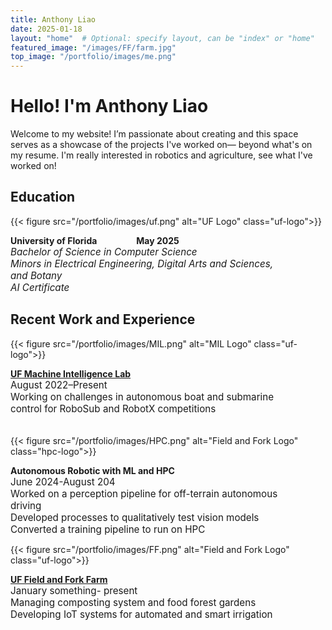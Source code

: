 ```yaml
---
title: Anthony Liao
date: 2025-01-18
layout: "home"  # Optional: specify layout, can be "index" or "home"
featured_image: "/images/FF/farm.jpg" 
top_image: "/portfolio/images/me.png" 
---
```

# Hello! I'm Anthony Liao
Welcome to my website! I’m passionate about creating and this space serves as a showcase of the projects I've worked on— beyond what's on my resume. I'm really interested in robotics and agriculture, see what I've worked on!

## Education

{{< figure src="/portfolio/images/uf.png" alt="UF Logo" class="uf-logo">}}
<div class="bordered-text">
<b>University of Florida &nbsp;&nbsp;&nbsp;&nbsp;&nbsp;&nbsp;&nbsp;&nbsp;&nbsp;&nbsp;&nbsp;&nbsp;&nbsp;&nbsp;&nbsp;&nbsp;&nbsp;&nbsp;May 2025</b> <br>
<div style="font-size: 0.95rem;">
<i>Bachelor of Science in Computer Science<br>
Minors in Electrical Engineering, Digital Arts and Sciences,<br> and Botany
<br>AI Certificate</i> 
</div>
</div>

## Recent Work and Experience    


{{< figure src="/portfolio/images/MIL.png" alt="MIL Logo" class="uf-logo">}}
<div class="bordered-text">
<b><a href="/portfolio/projects/mil/">UF Machine Intelligence Lab</a></b> <br>
<div style="font-size: 0.95rem;">
August 2022–Present<br>
Working on challenges in autonomous boat and submarine<br>
control for RoboSub and RobotX competitions<br>
<br>
</div>
</div>

{{< figure src="/portfolio/images/HPC.png" alt="Field and Fork Logo" class="hpc-logo">}}
<div class="bordered-text">
<b>Autonomous Robotic with ML and HPC</b> <br>
<div style="font-size: 0.95rem;">
June 2024-August 204<br>
Worked on a perception pipeline for off-terrain autonomous <br>driving<br>
Developed processes to qualitatively test vision models<br>
Converted a training pipeline to run on HPC<br>
</div>
</div>

{{< figure src="/portfolio/images/FF.png" alt="Field and Fork Logo" class="uf-logo">}}
<div class="bordered-text">
<b><a href="/portfolio/projects/fieldfork/">UF Field and Fork Farm</a></b> <br>
<div style="font-size: 0.95rem;">
January something- present<br>
Managing composting system and food forest gardens<br>
Developing IoT systems for automated and smart irrigation<br>
<br>
</div>
</div>